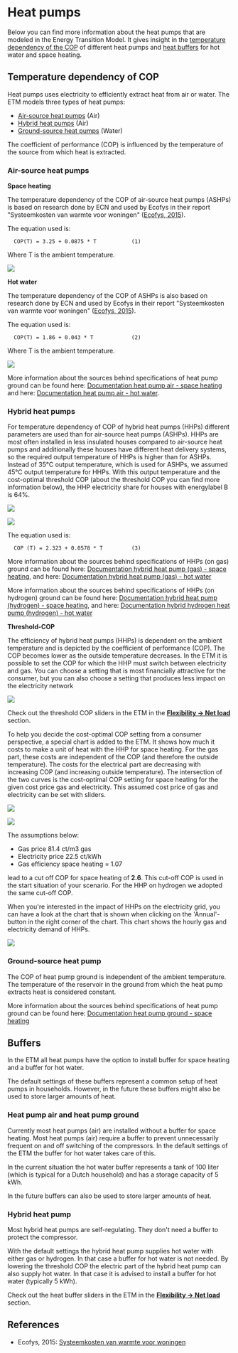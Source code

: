 # Heat pumps

Below you can find more information about the heat pumps that are modeled in the Energy Transition Model. It gives insight in the [temperature dependency of the COP](#Temperature-dependency-of-COP) of different heat pumps and [heat buffers](#Buffers) for hot water and space heating.  

## Temperature dependency of COP
Heat pumps uses electricity to efficiently extract heat from air or water. The ETM models three types of heat pumps:
* [Air-source heat pumps](#Air-source-heat-pumps) (Air)
* [Hybrid heat pumps](#Hybrid-heat-pumps) (Air)
* [Ground-source heat pumps](#Ground-source-heat-pump) (Water)


The coefficient of performance (COP) is influenced by the temperature of the source from which heat is extracted. 

### Air-source heat pumps

**Space heating**

The temperature dependency of the COP of air-source heat pumps (ASHPs) is based on research done by ECN and used by Ecofys in their report "Systeemkosten van warmte voor woningen" (<a href="https://refman.energytransitionmodel.com/publications/2063">Ecofys, 2015</a>). 

The equation used is:

`  COP(T) = 3.25 + 0.0875 * T     		(1)`

Where T is the ambient temperature.

![](../images/20170921_COP_space.png)

**Hot water**

The temperature dependency of the COP of ASHPs is also based on research done by ECN and used by Ecofys in their report "Systeemkosten van warmte voor woningen" (<a href="https://refman.energytransitionmodel.com/publications/2063">Ecofys, 2015</a>).

The equation used is:

`  COP(T) = 1.86 + 0.043 * T     		(2)`

Where T is the ambient temperature.

![](../images/20170921_COP_water.png)


More information about the sources behind specifications of heat pump ground can be found here: [Documentation heat pump air - space heating](https://github.com/quintel/etdataset/blob/master/nodes_source_analyses/households/households_space_heater_heatpump_air_water_electricity.converter.xlsx) and here: [Documentation heat pump air - hot water](https://github.com/quintel/etdataset/blob/master/nodes_source_analyses/households/households_water_heater_heatpump_air_water_electricity.converter.xlsx).

### Hybrid heat pumps
For temperature dependency of COP of hybrid heat pumps (HHPs) different parameters are used than for air-source heat pumps (ASHPs). HHPs are most often installed in less insulated houses compared to air-source heat pumps and additionally these houses have different heat delivery systems, so the required output temperature of HHPs is higher than for ASHPs. Instead of 35°C output temperature, which is used for ASHPs, we assumed 45°C output temperature for HHPs. With this output temperature and the cost-optimal threshold COP (about the threshold COP you can find more information below), the HHP electricity share for houses with energylabel B is 64%. 

![](../images/20200402_COP_hhp_outside_temp.png)

![](../images/20200401_hhp_gas_elec_share.png)

The equation used is:

`  COP (T) = 2.323 + 0.0578 * T  		(3)`

More information about the sources behind specifications of HHPs (on gas) ground can be found here: [Documentation hybrid heat pump (gas) - space heating](https://github.com/quintel/etdataset/blob/master/nodes_source_analyses/households/households_space_heater_hybrid_heatpump_air_water_electricity.converter.xlsx), and here: [Documentation hybrid heat pump (gas) - hot water](https://github.com/quintel/etdataset/blob/master/nodes_source_analyses/households/households_water_heater_hybrid_heatpump_air_water_electricity.converter.xlsx)

More information about the sources behind specifications of HHPs (on hydrogen) ground can be found here: [Documentation hybrid heat pump (hydrogen) - space heating](https://github.com/quintel/etdataset/blob/master/nodes_source_analyses/households/households_space_heater_hybrid_hydrogen_heatpump_air_water_electricity.converter.xlsx), and here: [Documentation hybrid hydrogen heat pump (hydrogen) - hot water](https://github.com/quintel/etdataset/blob/master/nodes_source_analyses/households/households_water_heater_hybrid_hydrogen_heatpump_air_water_electricity.converter.xlsx)

**Threshold-COP**

The efficiency of hybrid heat pumps (HHPs) is dependent on the ambient temperature and is depicted by the coefficient of performance (COP). The COP becomes lower as the outside temperature decreases. In the ETM it is possible to set the COP for which the HHP must switch between electricity and gas. You can choose a setting that is most financially attractive for the consumer, but you can also choose a setting that produces less impact on the electricity network 

![](../images/20200401_threshold_COP_sliders.png)

Check out the threshold COP sliders in the ETM in the **[Flexibility → Net load](https://pro.energytransitionmodel.com/scenario/flexibility/flexibility_net_load/demand-response-behavior-of-hybrid-heat-pumps)** section.

To help you decide the cost-optimal COP setting from a consumer perspective, a special chart is added to the ETM. It shows how much it costs to make a unit of heat with the HHP for space heating. For the gas part, these costs are independent of the COP (and therefore the outside temperature). The costs for the electrical part are decreasing with increasing COP (and increasing outside temperature). The intersection of the two curves is the cost-optimal COP setting for space heating for the given cost price gas and electricity. This assumed cost price of gas and electricity can be set with sliders. 

![](../images/20200320_HHP_cost_optimal_COP_chart.png)

![](../images/20200313_HHP_COP_gas_electricity_costs_sliders.png)

The assumptions below:

- Gas price 81.4 ct/m3 gas
- Electricity price 22.5 ct/kWh
- Gas efficiency space heating = 1.07

lead to a cut off COP for space heating of **2.6**. This cut-off COP is used in the start situation of your scenario. For the HHP on hydrogen we adopted the same cut-off COP.

When you're interested in the impact of HHPs on the electricity grid, you can have a look at the chart that is shown when clicking on the 'Annual'-button in the right corner of the chart. This chart shows the hourly gas and electricity demand of HHPs. 

![](../images/20200320_hourly_demand_HHP_households.png)

### Ground-source heat pump
The COP of heat pump ground is independent of the ambient temperature. The temperature of the reservoir in the ground from which the heat pump extracts heat is considered constant.

More information about the sources behind specifications of heat pump ground can be found here: [Documentation heat pump ground - space heating](https://github.com/quintel/etdataset/blob/master/nodes_source_analyses/households/households_space_heater_heatpump_ground_water_electricity.converter.xlsx)

## Buffers
In the ETM all heat pumps have the option to install buffer for space heating and a buffer for hot water. 

The default settings of these buffers represent a common setup of heat pumps in households. However, in the future these buffers might also be used to store larger amounts of heat. 

### Heat pump air and heat pump ground
Currently most heat pumps (air) are installed without a buffer for space heating. Most heat pumps (air) require a buffer to prevent unnecessarily frequent on and off switching of the compressors. In the default settings of the ETM the buffer for hot water takes care of this.

In the current situation the hot water buffer represents a tank of 100 liter (which is typical for a Dutch household) and has a storage capacity of 5 kWh.

In the future buffers can also be used to store larger amounts of heat.


### Hybrid heat pump
Most hybrid heat pumps are self-regulating. They don't need a buffer to protect the compressor.

With the default settings the hybrid heat pump supplies hot water with either gas or hydrogen. In that case a buffer for hot water is not needed.
By lowering the threshold COP the electric part of the hybrid heat pump can also supply hot water. In that case it is advised to install a buffer for hot water (typically 5 kWh).

Check out the heat buffer sliders in the ETM in the **[Flexibility → Net load](https://pro.energytransitionmodel.com/scenario/flexibility/flexibility_net_load/demand-response-buffers-for-heat-pumps)** section.

## References
- Ecofys, 2015: [Systeemkosten van warmte voor woningen](https://refman.energytransitionmodel.com/publications/2063)

